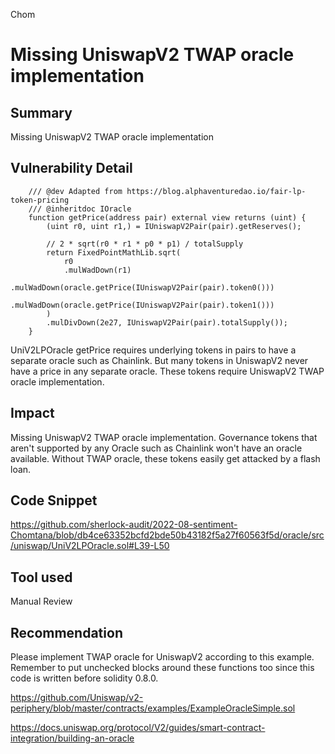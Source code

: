 Chom
# Missing UniswapV2 TWAP oracle implementation

## Summary
Missing UniswapV2 TWAP oracle implementation

## Vulnerability Detail
```solidity
    /// @dev Adapted from https://blog.alphaventuredao.io/fair-lp-token-pricing
    /// @inheritdoc IOracle
    function getPrice(address pair) external view returns (uint) {
        (uint r0, uint r1,) = IUniswapV2Pair(pair).getReserves();

        // 2 * sqrt(r0 * r1 * p0 * p1) / totalSupply
        return FixedPointMathLib.sqrt(
            r0
            .mulWadDown(r1)
            .mulWadDown(oracle.getPrice(IUniswapV2Pair(pair).token0()))
            .mulWadDown(oracle.getPrice(IUniswapV2Pair(pair).token1()))
        )
        .mulDivDown(2e27, IUniswapV2Pair(pair).totalSupply());
    }
```

UniV2LPOracle getPrice requires underlying tokens in pairs to have a separate oracle such as Chainlink. But many tokens in UniswapV2 never have a price in any separate oracle. These tokens require UniswapV2 TWAP oracle implementation.

## Impact
Missing UniswapV2 TWAP oracle implementation. Governance tokens that aren't supported by any Oracle such as Chainlink won't have an oracle available. Without TWAP oracle, these tokens easily get attacked by a flash loan.

## Code Snippet

https://github.com/sherlock-audit/2022-08-sentiment-Chomtana/blob/db4ce63352bcfd2bde50b43182f5a27f60563f5d/oracle/src/uniswap/UniV2LPOracle.sol#L39-L50

## Tool used

Manual Review

## Recommendation

Please implement TWAP oracle for UniswapV2 according to this example. Remember to put unchecked blocks around these functions too since this code is written before solidity 0.8.0.

https://github.com/Uniswap/v2-periphery/blob/master/contracts/examples/ExampleOracleSimple.sol

https://docs.uniswap.org/protocol/V2/guides/smart-contract-integration/building-an-oracle
